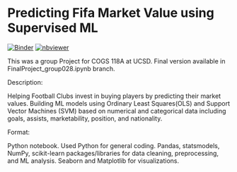 # Predicting Fifa Market Value using Supervised ML
[![Binder](https://mybinder.org/badge_logo.svg)](https://mybinder.org/v2/gh/COGS118A/Group028-Sp22.git/HEAD)
[![nbviewer](https://raw.githubusercontent.com/jupyter/design/master/logos/Badges/nbviewer_badge.svg)](https://nbviewer.org/github/COGS118A/Group028-Sp22) 


This was a group Project for COGS 118A at UCSD. Final version available in FinalProject_group028.ipynb branch.

Description:

  Helping Football Clubs invest in buying players by predicting their market values. Building ML models using Ordinary Least Squares(OLS) and Support Vector Machines (SVM) based on numerical and categorical data including goals, assists, marketability, position, and nationality. 

Format: 

  Python notebook. Used Python for general coding. Pandas, statsmodels, NumPy, scikit-learn packages/libraries for data cleaning, preprocessing, and ML analysis. Seaborn and Matplotlib for visualizations. 
